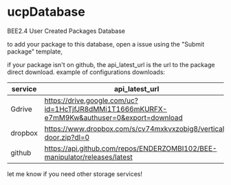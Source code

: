 # ucpDatabase
BEE2.4 User Created Packages Database


to add your package to this database, open a issue using the "Submit package" template,  
  
  
if your package isn't on github, the api_latest_url is the url to the package direct download. 
example of configurations downloads:

service|api_latest_url
-------|----------------------------------------------------------------
Gdrive |https://drive.google.com/uc?id=1HcTjfJR8dMMi1T1666mKURFX-e7mM9Kw&authuser=0&export=download
dropbox|https://www.dropbox.com/s/cv74mxkvxzobig8/vertical-door.zip?dl=0
github |https://api.github.com/repos/ENDERZOMBI102/BEE-manipulator/releases/latest


let me know if you need other storage services!
